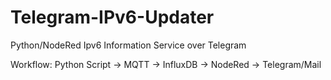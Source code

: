 # Telegram-IPv6-Updater
Python/NodeRed Ipv6 Information Service over Telegram

Workflow:
Python Script -> MQTT -> InfluxDB -> NodeRed -> Telegram/Mail
